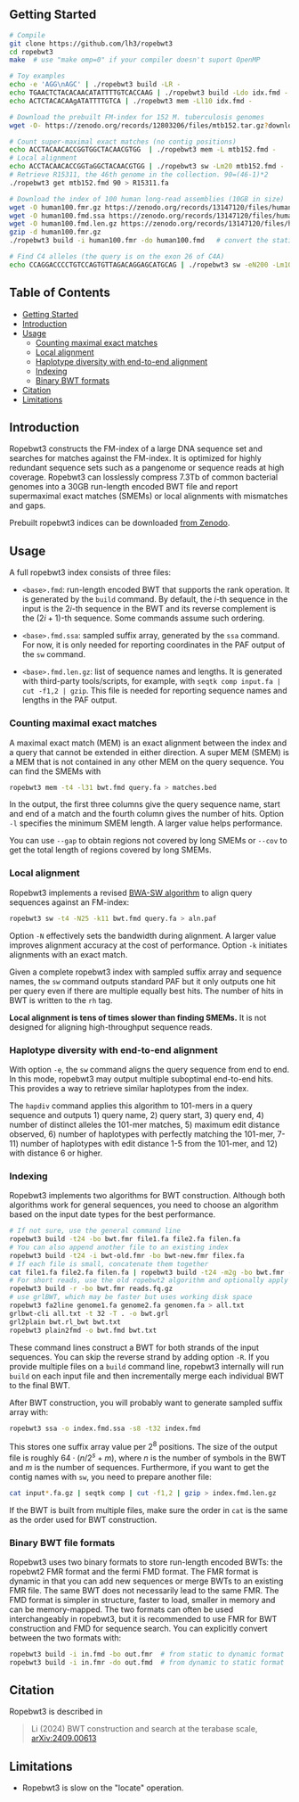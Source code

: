## <a name="start"></a>Getting Started
```sh
# Compile
git clone https://github.com/lh3/ropebwt3
cd ropebwt3
make  # use "make omp=0" if your compiler doesn't suport OpenMP

# Toy examples
echo -e 'AGG\nAGC' | ./ropebwt3 build -LR -
echo TGAACTCTACACAACATATTTTGTCACCAAG | ./ropebwt3 build -Ldo idx.fmd -
echo ACTCTACACAAgATATTTTGTCA | ./ropebwt3 mem -Ll10 idx.fmd -

# Download the prebuilt FM-index for 152 M. tuberculosis genomes
wget -O- https://zenodo.org/records/12803206/files/mtb152.tar.gz?download=1 | tar -zxf -

# Count super-maximal exact matches (no contig positions)
echo ACCTACAACACCGGTGGCTACAACGTGG  | ./ropebwt3 mem -L mtb152.fmd -
# Local alignment
echo ACCTACAACACCGGTaGGCTACAACGTGG | ./ropebwt3 sw -Lm20 mtb152.fmd -
# Retrieve R15311, the 46th genome in the collection. 90=(46-1)*2
./ropebwt3 get mtb152.fmd 90 > R15311.fa

# Download the index of 100 human long-read assemblies (10GB in size)
wget -O human100.fmr.gz https://zenodo.org/records/13147120/files/human100.fmr.gz?download=1
wget -O human100.fmd.ssa https://zenodo.org/records/13147120/files/human100.fmd.ssa?download=1
wget -O human100.fmd.len.gz https://zenodo.org/records/13147120/files/human100.fmd.len.gz?download=1
gzip -d human100.fmr.gz
./ropebwt3 build -i human100.fmr -do human100.fmd   # convert the static format for speed

# Find C4 alleles (the query is on the exon 26 of C4A)
echo CCAGGACCCCTGTCCAGTGTTAGACAGGAGCATGCAG | ./ropebwt3 sw -eN200 -Lm10 human100.fmd -
```

## Table of Contents

- [Getting Started](#start)
- [Introduction](#intro)
- [Usage](#use)
  - [Counting maximal exact matches](#mem)
  - [Local alignment](#bwasw)
  - [Haplotype diversity with end-to-end alignment](#e2e)
  - [Indexing](#build)
  - [Binary BWT formats](#format)
- [Citation](#cite)
- [Limitations](#limit)

## <a name="intro"></a>Introduction

Ropebwt3 constructs the FM-index of a large DNA sequence set and searches for
matches against the FM-index. It is optimized for highly redundant sequence
sets such as a pangenome or sequence reads at high coverage. Ropebwt3 can
losslessly compress 7.3Tb of common bacterial genomes into a 30GB run-length
encoded BWT file and report supermaximal exact matches (SMEMs) or local
alignments with mismatches and gaps.

Prebuilt ropebwt3 indices can be downloaded [from Zenodo][zenodo].

## <a name="use"></a>Usage

A full ropebwt3 index consists of three files:

* `<base>.fmd`: run-length encoded BWT that supports the rank operation. It is
  generated by the `build` command. By default, the $i$-th sequence in the input
  is the $2i$-th sequence in the BWT and its reverse complement is the
  $(2i+1)$-th sequence. Some commands assume such ordering.

* `<base>.fmd.ssa`: sampled suffix array, generated by the `ssa` command. For
  now, it is only needed for reporting coordinates in the PAF output of the
  `sw` command.

* `<base>.fmd.len.gz`: list of sequence names and lengths. It is generated
  with third-party tools/scripts, for example, with `seqtk comp input.fa | cut
  -f1,2 | gzip`. This file is needed for reporting sequence names and lengths
  in the PAF output.

### <a name="mem"></a>Counting maximal exact matches

A maximal exact match (MEM) is an exact alignment between the index and a query
that cannot be extended in either direction. A super MEM (SMEM) is a MEM that
is not contained in any other MEM on the query sequence. You can find the SMEMs
with
```sh
ropebwt3 mem -t4 -l31 bwt.fmd query.fa > matches.bed
```
In the output, the first three columns give the query sequence name, start and
end of a match and the fourth column gives the number of hits. Option `-l`
specifies the minimum SMEM length. A larger value helps performance.

You can use `--gap` to obtain regions not covered by long SMEMs or `--cov` to
get the total length of regions covered by long SMEMs.

### <a name="bwasw"></a>Local alignment

Ropebwt3 implements a revised [BWA-SW algorithm][bwasw] to align query
sequences against an FM-index:
```sh
ropebwt3 sw -t4 -N25 -k11 bwt.fmd query.fa > aln.paf
```
Option `-N` effectively sets the bandwidth during alignment. A larger value
improves alignment accuracy at the cost of performance. Option `-k` initiates
alignments with an exact match.

Given a complete ropebwt3 index with sampled suffix array and sequence names,
the `sw` command outputs standard PAF but it only outputs one hit per query
even if there are multiple equally best hits. The number of hits in BWT is
written to the `rh` tag.

**Local alignment is tens of times slower than finding SMEMs.** It is not designed
for aligning high-throughput sequence reads.

### <a name="e2e"></a>Haplotype diversity with end-to-end alignment

With option `-e`, the `sw` command aligns the query sequence from end to end.
In this mode, ropebwt3 may output multiple suboptimal end-to-end hits.
This provides a way to retrieve similar haplotypes from the index.

The `hapdiv` command applies this algorithm to 101-mers in a query sequence and
outputs 1) query name, 2) query start, 3) query end, 4) number of distinct
alleles the 101-mer matches, 5) maximum edit distance observed,
6) number of haplotypes with perfectly matching the 101-mer,
7-11) number of haplotypes with edit distance 1-5 from the 101-mer,
and 12) with distance 6 or higher.

### <a name="build"></a>Indexing

Ropebwt3 implements two algorithms for BWT construction. Although both
algorithms work for general sequences, you need to choose an algorithm based on
the input date types for the best performance.

```sh
# If not sure, use the general command line
ropebwt3 build -t24 -bo bwt.fmr file1.fa file2.fa filen.fa
# You can also append another file to an existing index
ropebwt3 build -t24 -i bwt-old.fmr -bo bwt-new.fmr filex.fa
# If each file is small, concatenate them together
cat file1.fa file2.fa filen.fa | ropebwt3 build -t24 -m2g -bo bwt.fmr -
# For short reads, use the old ropebwt2 algorithm and optionally apply RCLO (option -r)
ropebwt3 build -r -bo bwt.fmr reads.fq.gz
# use grlBWT, which may be faster but uses working disk space
ropebwt3 fa2line genome1.fa genome2.fa genomen.fa > all.txt
grlbwt-cli all.txt -t 32 -T . -o bwt.grl
grl2plain bwt.rl_bwt bwt.txt
ropebwt3 plain2fmd -o bwt.fmd bwt.txt
```

These command lines construct a BWT for both strands of the input sequences.
You can skip the reverse strand by adding option `-R`.
If you provide multiple files on a `build` command line, ropebwt3 internally
will run `build` on each input file and then incrementally merge each
individual BWT to the final BWT.

After BWT construction, you will probably want to generate sampled suffix array
with:
```sh
ropebwt3 ssa -o index.fmd.ssa -s8 -t32 index.fmd
```
This stores one suffix array value per $`2^8`$ positions. The size of the
output file is roughly $`64\cdot(n/2^s+m)`$, where $n$ is the number of symbols
in the BWT and $m$ is the number of sequences. Furthermore, if you want to get
the contig names with `sw`, you need to prepare another file:
```sh
cat input*.fa.gz | seqtk comp | cut -f1,2 | gzip > index.fmd.len.gz
```
If the BWT is built from multiple files, make sure the order in `cat` is
the same as the order used for BWT construction.

### <a name="format"></a>Binary BWT file formats

Ropebwt3 uses two binary formats to store run-length encoded BWTs: the ropebwt2
FMR format and the fermi FMD format. The FMR format is dynamic in that you can
add new sequences or merge BWTs to an existing FMR file. The same BWT does not
necessarily lead to the same FMR. The FMD format is simpler in structure,
faster to load, smaller in memory and can be memory-mapped. The two formats can
often be used interchangeably in ropebwt3, but it is recommended to use FMR for BWT
construction and FMD for sequence search. You can explicitly convert
between the two formats with:
```sh
ropebwt3 build -i in.fmd -bo out.fmr  # from static to dynamic format
ropebwt3 build -i in.fmr -do out.fmd  # from dynamic to static format
```
<!--
## <a name="dev"></a>For Developers

You can encode and decode a FMD file with [rld0.h](rld0.h) and
[rld0.c](rld0.c). The two-file library also supports the rank() operator. Here
is a small program to convert FMD to plain text:
```c
// compile with "gcc -O3 rld0.c this.c"; run with "./a.out idx.fmd > out.txt"
#include <stdio.h>
#include "rld0.h"
int main(int argc, char *argv[]) {
  if (argc < 2) return 1;
  rld_t *e = rld_restore(argv[1]);
  rlditr_t ei; // iterator
  rld_itr_init(e, &ei, 0);
  int c;
  int64_t i, l;
  while ((l = rld_dec(e, &ei, &c, 0)) > 0)
    for (i = 0; i < l; ++i) putchar("\nACGTN"[c]);
  rld_destroy(e);
  return 0;
}
```
and to count a string in an FMD file:
```c
// compile with "gcc -O3 rld0.c this.c"; run with "./a.out idx.fmd AGCATAG"
#include <stdint.h>
#include <string.h>
#include <stdio.h>
#include "rld0.h"
int main(int argc, char *argv[]) {
  if (argc < 3) return 1;
  rld_t *e = rld_restore(argv[1]);
  uint64_t k = 0, l = e->cnt[6], ok[6], ol[6];
  const char *s = argv[2];
  int i, len = strlen(s);
  for (i = len - 1; i >= 0; --i) { // backward search
    int c = s[i];
    c = c=='A'?1:c=='C'?2:c=='G'?3:c=='T'?4:5;
    rld_rank2a(e, k, l, ok, ol);
    k = e->cnt[c] + ok[c];
    l = e->cnt[c] + ol[c];
    if (k == l) break;
  }
  printf("%ld\n", (long)(l - k));
  rld_destroy(e);
  return 0;
}
```
-->

## <a name="cite"></a>Citation

Ropebwt3 is described in

> Li (2024) BWT construction and search at the terabase scale, [arXiv:2409.00613](https://arxiv.org/abs/2409.00613)

## <a name="limit"></a>Limitations

* Ropebwt3 is slow on the "locate" operation.

[grlbwt]: https://github.com/ddiazdom/grlBWT
[movi]: https://github.com/mohsenzakeri/Movi
[bigbwt]: https://gitlab.com/manzai/Big-BWT
[fm2]: https://github.com/lh3/fermi2
[rb2]: https://github.com/lh3/ropebwt2
[zenodo]: https://zenodo.org/records/11533210
[rb2-paper]: https://academic.oup.com/bioinformatics/article/30/22/3274/2391324
[fm-paper]: https://academic.oup.com/bioinformatics/article/28/14/1838/218887
[atb02]: https://ftp.ebi.ac.uk/pub/databases/AllTheBacteria/Releases/0.2/
[bwasw]: https://pubmed.ncbi.nlm.nih.gov/20080505/
